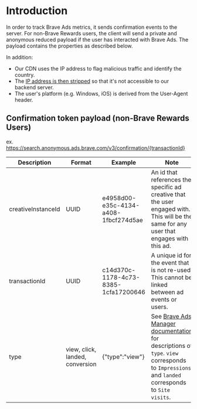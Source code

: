 # Introduction
In order to track Brave Ads metrics, it sends confirmation events to the server.
For non-Brave Rewards users, the client will send a private and anonymous reduced payload if the user has interacted with Brave Ads. The payload contains the properties as described below.

In addition:
* Our CDN uses the IP address to flag malicious traffic and identify the country.
* The [IP address is then stripped](https://github.com/brave/brave-browser/wiki/Stripping-IP-addresses#brave-ads) so that it's not accessible to our backend server.
* The user's platform (e.g. Windows, iOS) is derived from the User-Agent header.

## Confirmation token payload (non-Brave Rewards Users)
ex. https://search.anonymous.ads.brave.com/v3/confirmation/{transactionId}


| Description | Format | Example | Note |
| ----------- | ------ | ------- | ---- |
| creativeInstanceId | UUID | e4958d00-e35c-4134-a408-1fbcf274d5ae | An id that references the specific ad creative that the user engaged with. This will be the same for any user that engages with this ad. |
| transactionId | UUID | c14d370c-1178-4c73-8385-1cfa17200646 | A unique id for the event that is not re-used. This cannot be linked between ad events or users. |
| type | view, click, landed, conversion | {"type":"view"} | See [Brave Ads Manager documentation](https://ads-help.brave.com/campaign-performance/reporting/#available-reporting-metrics-in-brave-ads-manager) for descriptions of `type`. `view` corresponds to `Impressions` and `landed` corresponds to `Site visits`. | 

